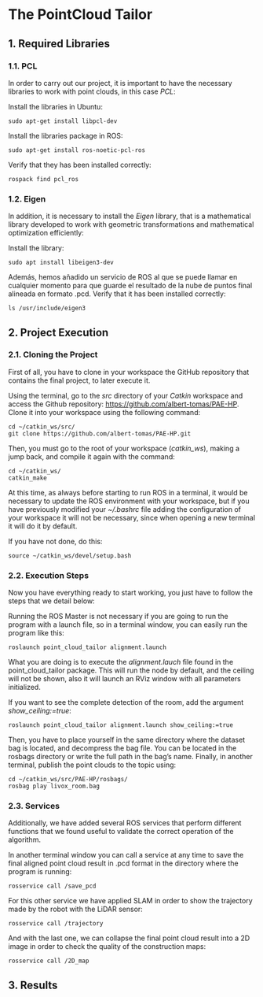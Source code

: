 # The PointCloud Tailor

## 1. Required Libraries

### 1.1. PCL

In order to carry out our project, it is important to have the necessary libraries to work with point clouds, in this case _PCL_:

Install the libraries in Ubuntu:

    sudo apt-get install libpcl-dev

Install the libraries package in ROS:

    sudo apt-get install ros-noetic-pcl-ros

Verify that they has been installed correctly:

    rospack find pcl_ros

### 1.2. Eigen

In addition, it is necessary to install the _Eigen_ library, that is a mathematical library developed to work with geometric transformations and mathematical optimization efficiently:

Install the library:

    sudo apt install libeigen3-dev
Además, hemos añadido un servicio de ROS al que se puede llamar en cualquier momento para que guarde el resultado de la nube de puntos final alineada en formato .pcd.
Verify that it has been installed correctly:

    ls /usr/include/eigen3

## 2. Project Execution

### 2.1. Cloning the Project

First of all, you have to clone in your workspace the GitHub repository that contains the final project, to later execute it.

Using the terminal, go to the _src_ directory of your _Catkin_ workspace and access the Github repository: https://github.com/albert-tomas/PAE-HP. Clone it into your workspace using the following command:

    cd ~/catkin_ws/src/
    git clone https://github.com/albert-tomas/PAE-HP.git

Then, you must go to the root of your workspace (_catkin_ws_), making a jump back, and compile it again with the command:

    cd ~/catkin_ws/
    catkin_make

At this time, as always before starting to run ROS in a terminal, it would be necessary to update the ROS environment with your workspace, but if you have previously modified your _~/.bashrc_ file adding the configuration of your workspace it will not be necessary, since when opening a new terminal it will do it by default. 

If you have not done, do this:

    source ~/catkin_ws/devel/setup.bash

### 2.2. Execution Steps

Now you have everything ready to start working, you just have to follow the steps that we detail below:

Running the ROS Master is not necessary if you are going to run the program with a launch file, so in a terminal window, you can easily run the program like this:

    roslaunch point_cloud_tailor alignment.launch

What you are doing is to execute the _alignment.lauch_ file found in the point_cloud_tailor package. This will run the node by default, and the ceiling will not be shown, also it will launch an RViz window with all parameters initialized. 

If you want to see the complete detection of the room, add the argument _show_ceiling:=true_:
    
    roslaunch point_cloud_tailor alignment.launch show_ceiling:=true

Then, you have to place yourself in the same directory where the dataset bag is located, and decompress the bag file. You can be located in the rosbags directory or write the full path in the bag’s name. Finally, in another terminal, publish the point clouds to the topic using:

    cd ~/catkin_ws/src/PAE-HP/rosbags/
    rosbag play livox_room.bag

### 2.3. Services

Additionally, we have added several ROS services that perform different functions that we found useful to validate the correct operation of the algorithm.

In another terminal window you can call a service at any time to save the final aligned point cloud result in .pcd format in the directory where the program is running:

    rosservice call /save_pcd

For this other service we have applied SLAM in order to show the trajectory made by the robot with the LiDAR sensor:

    rosservice call /trajectory

And with the last one, we can collapse the final point cloud result into a 2D image in order to check the quality of the construction maps:

    rosservice call /2D_map

## 3. Results
